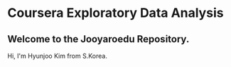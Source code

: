 # Coursera Exploratory Data Analysis

## Welcome to the Jooyaroedu Repository.

Hi, I'm Hyunjoo Kim from S.Korea.
